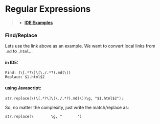 # Regular Expressions  
  
> * **[IDE Examples](./IDE-Examples.md)**  
  
### Find/Replace  
Lets use the link above as an example. We want to convert local links from `.md` to `.html`...  
#### in IDE:  
```  
Find: (\[.*?\]\(\./.*?).md(\))  
Replace: $1.html$2  
```  
#### using Javascript:  
```  
str.replace(\(\[.*?\]\(\./.*?).md(\))\g, "$1.html$2");  
```  
So, no matter the complexity, just write the match/replace as:  
```  
str.replace(\        \g, "       ")  
```  
 